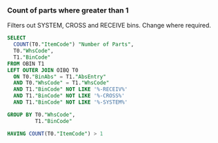 ### Count of parts where greater than 1

Filters out SYSTEM, CROSS and RECEIVE bins. Change where required.

```sql
SELECT
  COUNT(T0."ItemCode") "Number of Parts",
  T0."WhsCode",
  T1."BinCode"
FROM OBIN T1
LEFT OUTER JOIN OIBQ T0
  ON T0."BinAbs" = T1."AbsEntry"
  AND T0."WhsCode" = T1."WhsCode"
  AND T1."BinCode" NOT LIKE '%-RECEIV%'
  AND T1."BinCode" NOT LIKE '%-CROSS%'
  AND T1."BinCode" NOT LIKE '%-SYSTEM%'

GROUP BY T0."WhsCode",
         T1."BinCode"

HAVING COUNT(T0."ItemCode") > 1
```
